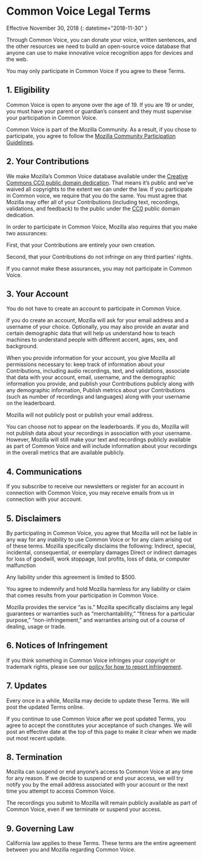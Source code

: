 # Common Voice Legal Terms 

Effective November 30, 2018 {: datetime="2018-11-30" }

Through Common Voice, you can donate your voice, written sentences, and the other resources we need to build an open-source voice database that anyone can use to make innovative voice recognition apps for devices and the web.

You may only participate in Common Voice if you agree to these Terms. 

## 1. Eligibility
Common Voice is open to anyone over the age of 19. If you are 19 or under, you must have your parent or guardian’s consent and they must supervise your participation in Common Voice. 

Common Voice is part of the Mozilla Community. As a result, if you chose to participate, you agree to follow the [Mozilla Community Participation Guidelines](https://www.mozilla.org/en-US/about/governance/policies/participation/). 

## 2. Your Contributions 
We make Mozilla’s Common Voice database available under the [Creative Commons CC0 public domain dedication](https://creativecommons.org/publicdomain/zero/1.0/). That means it’s public and we’ve waived all copyrights to the extent we can under the law. If you participate in Common voice, we require that you do the same. You must agree that Mozilla may offer all of your Contributions (including text, recordings, validations, and feedback) to the public under the [CC0](https://creativecommons.org/publicdomain/zero/1.0/) public domain dedication. 

In order to participate in Common Voice, Mozilla also requires that you make two assurances: 

First, that your Contributions are entirely your own creation.

Second, that your Contributions do not infringe on any third parties’ rights. 

If you cannot make these assurances, you may not participate in Common Voice. 

## 3. Your Account
You do not have to create an account to participate in Common Voice. 

If you do create an account, Mozilla will ask for your email address and a username of your choice. Optionally, you may also provide an avatar and certain demographic data that will help us understand how to teach machines to understand people with different accent, ages, sex, and background.  

When you provide information for your account, you give Mozilla all permissions necessary to: 
keep track of information about your Contributions, including audio recordings, text, and validations, 
associate that data with your account, email, username, and the demographic information you provide, and
publish your Contributions publicly along with any demographic information,
Publish metrics about your Contributions (such as number of recordings and languages) along with your username on the leaderboard.  

Mozilla will not publicly post or publish your email address. 

You can choose not to appear on the leaderboards. If you do, Mozilla will not publish data about your recordings in association with your username. However, Mozilla will still make your text and recordings publicly available as part of Common Voice and will include information about your recordings in the overall metrics that are available publicly.  

## 4. Communications
If you subscribe to receive our newsletters or register for an account in connection with Common Voice, you may receive emails from us in connection with your account. 

## 5. Disclaimers

By participating in Common Voice, you agree that Mozilla will not be liable in any way for any inability to use Common Voice or for any claim arising out of these terms. Mozilla specifically disclaims the following:
Indirect, special, incidental, consequential, or exemplary damages
Direct or indirect damages for loss of goodwill, work stoppage, lost profits, loss of data, or computer malfunction

Any liability under this agreement is limited to $500. 

You agree to indemnify and hold Mozilla harmless for any liability or claim that comes results from your participation in Common Voice. 

Mozilla provides the service “as is.”  Mozilla specifically disclaims any legal guarantees or warranties such as “merchantability,” “fitness for a particular purpose,” “non-infringement,” and warranties arising out of a course of dealing, usage or trade. 

## 6. Notices of Infringement
If you think something in Common Voice infringes your copyright or trademark rights, please see our [policy for how to report infringement](https://www.mozilla.org/about/legal/report-infringement/).

## 7. Updates 
Every once in a while, Mozilla may decide to update these Terms. We will post the updated Terms online. 

If you continue to use Common Voice after we post updated Terms, you agree to accept the constitutes your acceptance of such changes. We will post an effective date at the top of this page to make it clear when we made out most recent update. 

## 8. Termination 
Mozilla can suspend or end anyone’s access to Common Voice at any time for any reason. If we decide to suspend or end your access, we will try notify you by the email address associated with your account or the next time you attempt to access Common Voice. 

The recordings you submit to Mozilla will remain publicly available as part of Common Voice, even if we terminate or suspend your access. 

## 9. Governing Law
California law applies to these Terms. These terms are the entire agreement between you and Mozilla regarding Common Voice. 

